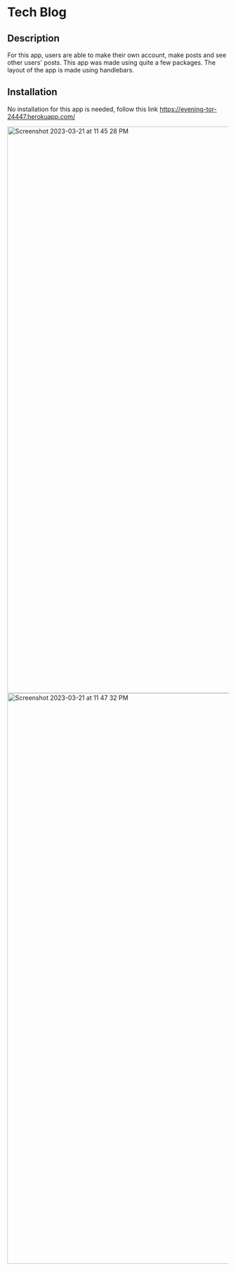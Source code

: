 # Tech Blog 

## Description
For this app, users are able to make their own account, make posts and see other users' posts. This app was made using quite a few packages. The layout of the app is made using handlebars. 

## Installation 

No installation for this app is needed, follow this link https://evening-tor-24447.herokuapp.com/ 

<img width="1289" alt="Screenshot 2023-03-21 at 11 45 28 PM" src="https://user-images.githubusercontent.com/117704967/226824652-88cc80b1-49fb-4a71-bb23-4366178bfb44.png">
<img width="1298" alt="Screenshot 2023-03-21 at 11 47 32 PM" src="https://user-images.githubusercontent.com/117704967/226824669-b3892a2b-7582-4ce7-9044-0072899d981c.png">
